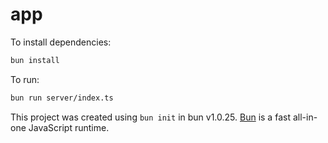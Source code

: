 # app

To install dependencies:

```bash
bun install
```

To run:

```bash
bun run server/index.ts
```

This project was created using `bun init` in bun v1.0.25. [Bun](https://bun.sh) is a fast all-in-one JavaScript runtime.
